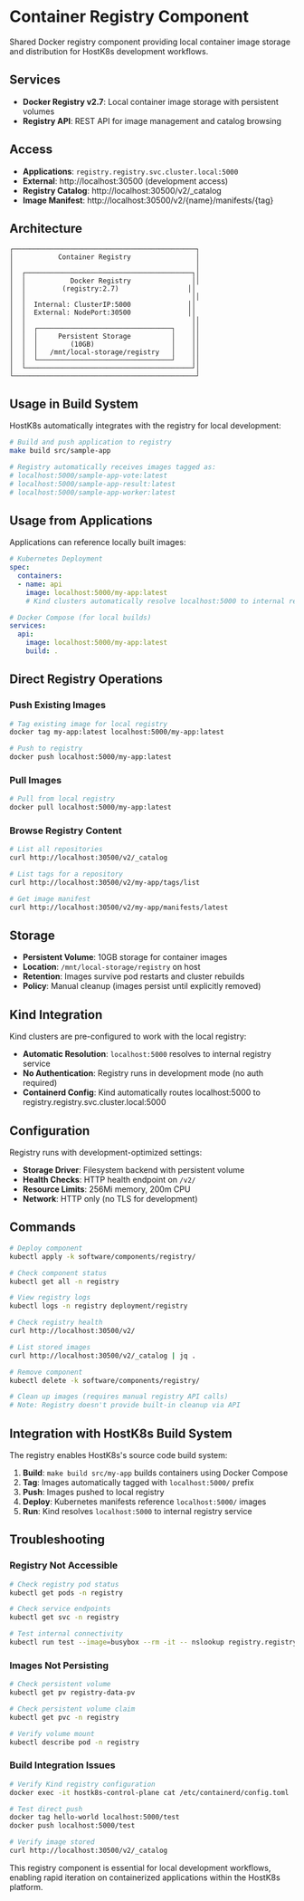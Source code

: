 # Container Registry Component

Shared Docker registry component providing local container image storage and distribution for HostK8s development workflows.

## Services

- **Docker Registry v2.7**: Local container image storage with persistent volumes
- **Registry API**: REST API for image management and catalog browsing

## Access

- **Applications**: `registry.registry.svc.cluster.local:5000`
- **External**: http://localhost:30500 (development access)
- **Registry Catalog**: http://localhost:30500/v2/_catalog
- **Image Manifest**: http://localhost:30500/v2/{name}/manifests/{tag}

## Architecture

```
┌─────────────────────────────────────────────┐
│           Container Registry                │
│                                             │
│  ┌─────────────────────────────────────────┐│
│  │           Docker Registry               ││
│  │         (registry:2.7)                 ││
│  │                                         ││
│  │  Internal: ClusterIP:5000              ││
│  │  External: NodePort:30500              ││
│  │                                         ││
│  │  ┌─────────────────────────────────┐    ││
│  │  │     Persistent Storage          │    ││
│  │  │        (10GB)                   │    ││
│  │  │   /mnt/local-storage/registry   │    ││
│  │  └─────────────────────────────────┘    ││
│  └─────────────────────────────────────────┘│
└─────────────────────────────────────────────┘
```

## Usage in Build System

HostK8s automatically integrates with the registry for local development:

```bash
# Build and push application to registry
make build src/sample-app

# Registry automatically receives images tagged as:
# localhost:5000/sample-app-vote:latest
# localhost:5000/sample-app-result:latest
# localhost:5000/sample-app-worker:latest
```

## Usage from Applications

Applications can reference locally built images:

```yaml
# Kubernetes Deployment
spec:
  containers:
  - name: api
    image: localhost:5000/my-app:latest
    # Kind clusters automatically resolve localhost:5000 to internal registry
```

```yaml
# Docker Compose (for local builds)
services:
  api:
    image: localhost:5000/my-app:latest
    build: .
```

## Direct Registry Operations

### Push Existing Images
```bash
# Tag existing image for local registry
docker tag my-app:latest localhost:5000/my-app:latest

# Push to registry
docker push localhost:5000/my-app:latest
```

### Pull Images
```bash
# Pull from local registry
docker pull localhost:5000/my-app:latest
```

### Browse Registry Content
```bash
# List all repositories
curl http://localhost:30500/v2/_catalog

# List tags for a repository
curl http://localhost:30500/v2/my-app/tags/list

# Get image manifest
curl http://localhost:30500/v2/my-app/manifests/latest
```

## Storage

- **Persistent Volume**: 10GB storage for container images
- **Location**: `/mnt/local-storage/registry` on host
- **Retention**: Images survive pod restarts and cluster rebuilds
- **Policy**: Manual cleanup (images persist until explicitly removed)

## Kind Integration

Kind clusters are pre-configured to work with the local registry:

- **Automatic Resolution**: `localhost:5000` resolves to internal registry service
- **No Authentication**: Registry runs in development mode (no auth required)
- **Containerd Config**: Kind automatically routes localhost:5000 to registry.registry.svc.cluster.local:5000

## Configuration

Registry runs with development-optimized settings:

- **Storage Driver**: Filesystem backend with persistent volume
- **Health Checks**: HTTP health endpoint on `/v2/`
- **Resource Limits**: 256Mi memory, 200m CPU
- **Network**: HTTP only (no TLS for development)

## Commands

```bash
# Deploy component
kubectl apply -k software/components/registry/

# Check component status
kubectl get all -n registry

# View registry logs
kubectl logs -n registry deployment/registry

# Check registry health
curl http://localhost:30500/v2/

# List stored images
curl http://localhost:30500/v2/_catalog | jq .

# Remove component
kubectl delete -k software/components/registry/

# Clean up images (requires manual registry API calls)
# Note: Registry doesn't provide built-in cleanup via API
```

## Integration with HostK8s Build System

The registry enables HostK8s's source code build system:

1. **Build**: `make build src/my-app` builds containers using Docker Compose
2. **Tag**: Images automatically tagged with `localhost:5000/` prefix
3. **Push**: Images pushed to local registry
4. **Deploy**: Kubernetes manifests reference `localhost:5000/` images
5. **Run**: Kind resolves `localhost:5000` to internal registry service

## Troubleshooting

### Registry Not Accessible
```bash
# Check registry pod status
kubectl get pods -n registry

# Check service endpoints
kubectl get svc -n registry

# Test internal connectivity
kubectl run test --image=busybox --rm -it -- nslookup registry.registry.svc.cluster.local
```

### Images Not Persisting
```bash
# Check persistent volume
kubectl get pv registry-data-pv

# Check persistent volume claim
kubectl get pvc -n registry

# Verify volume mount
kubectl describe pod -n registry
```

### Build Integration Issues
```bash
# Verify Kind registry configuration
docker exec -it hostk8s-control-plane cat /etc/containerd/config.toml | grep localhost

# Test direct push
docker tag hello-world localhost:5000/test
docker push localhost:5000/test

# Verify image stored
curl http://localhost:30500/v2/_catalog
```

This registry component is essential for local development workflows, enabling rapid iteration on containerized applications within the HostK8s platform.
